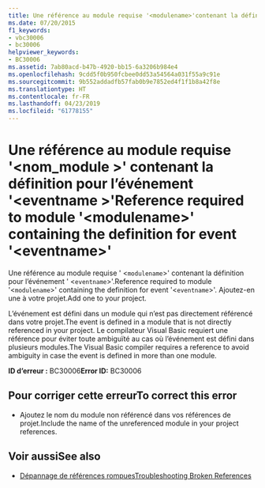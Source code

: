 ```yaml
---
title: Une référence au module requise '<modulename>'contenant la définition pour l’événement'<eventname>'
ms.date: 07/20/2015
f1_keywords:
- vbc30006
- bc30006
helpviewer_keywords:
- BC30006
ms.assetid: 7ab80acd-b47b-4920-bb15-6a3206b984e4
ms.openlocfilehash: 9cdd5f0b950fcbee0dd53a54564a031f55a9c91e
ms.sourcegitcommit: 9b552addadfb57fab0b9e7852ed4f1f1b8a42f8e
ms.translationtype: HT
ms.contentlocale: fr-FR
ms.lasthandoff: 04/23/2019
ms.locfileid: "61778155"
---
```

# <a name="reference-required-to-module-modulename-containing-the-definition-for-event-eventname"></a><span data-ttu-id="779c4-102">Une référence au module requise '\<nom_module >' contenant la définition pour l’événement '\<eventname >'</span><span class="sxs-lookup"><span data-stu-id="779c4-102">Reference required to module '\<modulename>' containing the definition for event '\<eventname>'</span></span>
<span data-ttu-id="779c4-103">Une référence au module requise ' <`modulename`>' contenant la définition pour l’événement ' <`eventname`>'.</span><span class="sxs-lookup"><span data-stu-id="779c4-103">Reference required to module '<`modulename`>' containing the definition for event '<`eventname`>'.</span></span> <span data-ttu-id="779c4-104">Ajoutez-en une à votre projet.</span><span class="sxs-lookup"><span data-stu-id="779c4-104">Add one to your project.</span></span>  
  
 <span data-ttu-id="779c4-105">L’événement est défini dans un module qui n’est pas directement référencé dans votre projet.</span><span class="sxs-lookup"><span data-stu-id="779c4-105">The event is defined in a module that is not directly referenced in your project.</span></span> <span data-ttu-id="779c4-106">Le compilateur Visual Basic requiert une référence pour éviter toute ambiguïté au cas où l’événement est défini dans plusieurs modules.</span><span class="sxs-lookup"><span data-stu-id="779c4-106">The Visual Basic compiler requires a reference to avoid ambiguity in case the event is defined in more than one module.</span></span>  
  
 <span data-ttu-id="779c4-107">**ID d’erreur :** BC30006</span><span class="sxs-lookup"><span data-stu-id="779c4-107">**Error ID:** BC30006</span></span>  
  
## <a name="to-correct-this-error"></a><span data-ttu-id="779c4-108">Pour corriger cette erreur</span><span class="sxs-lookup"><span data-stu-id="779c4-108">To correct this error</span></span>  
  
- <span data-ttu-id="779c4-109">Ajoutez le nom du module non référencé dans vos références de projet.</span><span class="sxs-lookup"><span data-stu-id="779c4-109">Include the name of the unreferenced module in your project references.</span></span>  
  
## <a name="see-also"></a><span data-ttu-id="779c4-110">Voir aussi</span><span class="sxs-lookup"><span data-stu-id="779c4-110">See also</span></span>

- [<span data-ttu-id="779c4-111">Dépannage de références rompues</span><span class="sxs-lookup"><span data-stu-id="779c4-111">Troubleshooting Broken References</span></span>](/visualstudio/ide/troubleshooting-broken-references)
